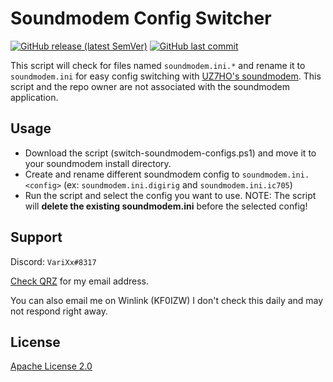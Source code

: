 # Soundmodem Config Switcher

[![GitHub release (latest SemVer)](https://img.shields.io/github/v/release/aosterwyk/soundmodem-config-switcher?sort=semver)](https://github.com/aosterwyk/soundmodem-config-switcher/releases) [![GitHub last commit](https://img.shields.io/github/last-commit/aosterwyk/soundmodem-config-switcher)](https://github.com/aosterwyk/soundmodem-config-switcher/commits/master) 

This script will check for files named `soundmodem.ini.*` and rename it to `soundmodem.ini` for easy config switching with [UZ7HO's soundmodem](http://uz7.ho.ua/packetradio.htm). 
This script and the repo owner are not associated with the soundmodem application. 

## Usage

- Download the script (switch-soundmodem-configs.ps1) and move it to your soundmodem install directory.
- Create and rename different soundmodem config to `soundmodem.ini.<config>` (ex: `soundmodem.ini.digirig` and `soundmodem.ini.ic705`)
- Run the script and select the config you want to use. 
    NOTE: The script will **delete the existing soundmodem.ini** before the selected config!

## Support

Discord: `VariXx#8317`

[Check QRZ](https://www.qrz.com/db/kf0izw) for my email address. 

You can also email me on Winlink (KF0IZW) I don't check this daily and may not respond right away. 

## License
[Apache License 2.0](https://choosealicense.com/licenses/apache-2.0/)
